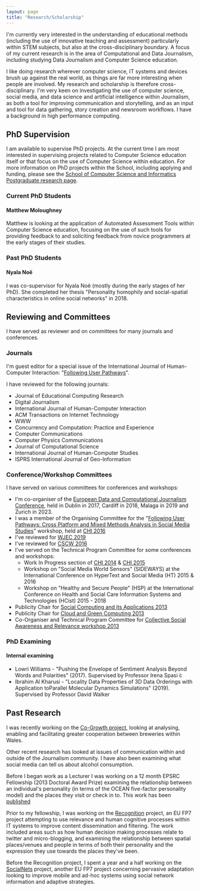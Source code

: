 ```yaml
---
layout: page
title: "Research/Scholarship"
---
```


I'm currently very interested in the understanding of educational methods (including the use of innovative teaching and assessment) particularly within STEM subjects, but also at the cross-disciplinary boundary. A focus of my current research is in the area of Computational and Data Journalism, including studying Data Journalism and Computer Science education.

I like doing research wherever computer science, IT systems and devices brush up against the real world, as things are far more interesting when people are involved. My research and scholarship is therefore cross-disciplinary. I'm very keen on investigating the use of computer science, social media, and data science and artificial intelligence within Journalism, as both a tool for improving communication and storytelling, and as an input and tool for data gathering, story creation and newsroom workflows. I have a background in high performance computing.


## PhD Supervision

I am available to supervise PhD projects. At the current time I am most interested in supervising projects related to Computer Science education itself or that focus on the use of Computer Science within education. For more information on PhD projects within the School, including applying and funding, please see the [School of Computer Science and Informatics Postgraduate research page](https://www.cardiff.ac.uk/computer-science/courses/postgraduate-research).

### Current PhD Students

#### Matthew Moloughney

Matthew is looking at the application of Automated Assessment Tools within Computer Science education, focusing on the use of such tools for providing feedback to and soliciting feedback from novice programmers at the early stages of their studies.

### Past PhD Students

#### Nyala Noë

I was co-supervisor for Nyala Noë (mostly during the early stages of her PhD). She completed her thesis "Personality homophily and social-spatial characteristics in online social networks" in 2018.

## Reviewing and Committees

I have served as reviewer and on committees for many journals and conferences.

### Journals

I'm guest editor for a special issue of the International Journal of Human-Computer Interaction: "[Following User Pathways](http://explore.tandfonline.com/cfp/est/hihc-cfb-8.2016)".

I have reviewed for the following journals:

-   Journal of Educational Computing Research
-   Digital Journalism
-   International Journal of Human-Computer Interaction
-   ACM Transactions on Internet Technology
-   WWW
-   Concurrency and Computation: Practice and Experience
-   Computer Communications
-   Computer Physics Communications
-   Journal of Computational Science
-   International Journal of Human-Computer Studies
-   ISPRS International Journal of Geo-Information

### Conference/Workshop Committees

I have served on various committees for conferences and workshops:

-   I'm co-organiser of the [European Data and Computational Journalism Conference](http://datajconf.com/), held in Dublin in 2017, Cardiff in 2018, Malaga in 2019 and Zurich in 2023.
-   I was a member of the Organising Committee for the "[Following User Pathways: Cross Platform and Mixed Methods Analysis in Social Media Studies](http://www.ksri.kit.edu/1516.php)" workshop, held at [CHI 2016](http://chi2016.acm.org/wp/)
-   I've reviewed for [WJEC 2019](https://www.wjec.paris/)
-   I've reviewed for [CSCW 2016](http://cscw.acm.org/2016/index.php)
-   I've served on the Technical Program Committee for some conferences and workshops:
    -   Work In Progress section of [CHI 2014](http://chi2014.acm.org/) & [CHI 2015](http://chi2015.acm.org/)
    -   Workshop on "Social Media World Sensors" (SIDEWAYS) at the International Conference on HyperText and Social Media (HT) 2015 & 2016
    -   Workshop on "Healthy and Secure People" (HSP) at the International Conference on Health and Social Care Information Systems and Technologies (HCist) 2015 - 2018
-   Publicity Chair for [Social Computing and its Applications 2013](http://socialcloud.aifb.uni-karlsruhe.de/confs/SCA2013/)
-   Publicity Chair for [Cloud and Green Computing 2013](http://socialcloud.aifb.uni-karlsruhe.de/confs/CGC2013/)
-   Co-Organiser and Technical Program Committee for [Collective Social Awareness and Relevance workshop 2013](http://www.cs.cf.ac.uk/csar)

### PhD Examining

#### Internal examining

-   Lowri Williams - "Pushing the Envelope of Sentiment Analysis Beyond Words and Polarities" (2017). Supervised by Professor Irena Spasi ́c
-   Ibrahim Al Kharusi - "Locality Data Properties of 3D Data Orderings with Application toParallel Molecular Dynamics Simulations" (2019). Supervised by Professor David Walker

## Past Research

I was recently working on the [Co-Growth project](https://cogrowthproject.net/), looking at analysing, enabling and facilitating greater cooperation between breweries within Wales.

Other recent research has looked at issues of communication within and outside of the Journalism community. I have also been examining what social media can tell us about alcohol consumption.

Before I began work as a Lecturer I was working on a 12 month EPSRC Fellowship (2013 Doctoral Award Prize) examining the relationship between an individual's personality (in terms of the OCEAN five-factor personality model) and the places they visit or check in to. This work has been [published](/publications/)

Prior to my fellowship, I was working on the [Recognition](http://www.recognition-project.eu/) project, an EU FP7 project attempting to use relevance and human cognitive processes within IT systems to improve content dissemination and filtering. The work included areas such as how human decision making processes relate to twitter and micro-blogging, and examining the relationship between spatial places/venues and people in terms of both their personality and the expression they use towards the places they've been.

Before the Recognition project, I spent a year and a half working on the [SocialNets](http://www.social-nets.eu/) project, another EU FP7 project concerning pervasive adaptation looking to improve mobile and ad-hoc systems using social network information and adaptive strategies.
